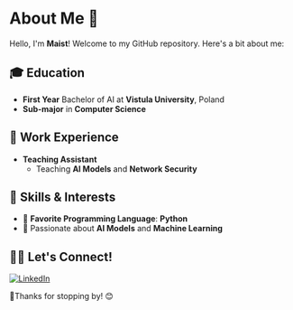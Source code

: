 # About Me 👋

Hello, I'm **Maist**! Welcome to my GitHub repository. Here's a bit about me:

## 🎓 Education
- **First Year** Bachelor of AI at **Vistula University**, Poland  
- **Sub-major** in **Computer Science**

## 💼 Work Experience
- **Teaching Assistant**  
  - Teaching **AI Models** and **Network Security**

## 🔧 Skills & Interests
- 🐍 **Favorite Programming Language**: **Python**
- 🤖 Passionate about **AI Models** and **Machine Learning**

## 🧑‍💻 Let's Connect!
[![LinkedIn](https://img.shields.io/badge/LinkedIn-0077B5?style=flat&logo=linkedin&logoColor=white)](https://www.linkedin.com/in/maist-sama-iqbal-0a7b51292/)

🚀Thanks for stopping by! 😊

